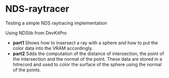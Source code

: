 # NDS-raytracer
Testing a simple NDS raytracing implementation

Using NDSlib from DevKitPro

* **part1** Shows how to insersect a ray with a sphere and how to put the color data into the VRAM accordingly.
* **part2** Sdds the computation of the distance of intersection, the point of the intersection and the normal of the point. These data are stored in a hitrecord and used to color the surface of the sphere using the normal of the points.
